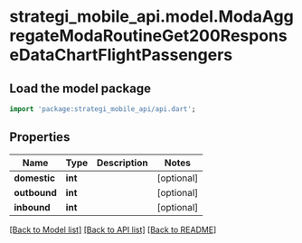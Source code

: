 # strategi_mobile_api.model.ModaAggregateModaRoutineGet200ResponseDataChartFlightPassengers

## Load the model package
```dart
import 'package:strategi_mobile_api/api.dart';
```

## Properties
Name | Type | Description | Notes
------------ | ------------- | ------------- | -------------
**domestic** | **int** |  | [optional] 
**outbound** | **int** |  | [optional] 
**inbound** | **int** |  | [optional] 

[[Back to Model list]](../README.md#documentation-for-models) [[Back to API list]](../README.md#documentation-for-api-endpoints) [[Back to README]](../README.md)


